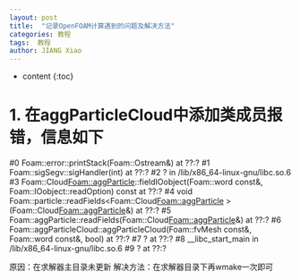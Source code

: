 ```yaml
---
layout: post
title:  "记录OpenFOAM计算遇到的问题及解决方法"
categories: 教程
tags:  教程
author: JIANG Xiao
---
```


* content
{:toc}

# 1. 在aggParticleCloud中添加类成员报错，信息如下
#0  Foam::error::printStack(Foam::Ostream&) at ??:?
#1  Foam::sigSegv::sigHandler(int) at ??:?
#2  ? in /lib/x86_64-linux-gnu/libc.so.6
#3  Foam::Cloud<Foam::aggParticle>::fieldIOobject(Foam::word const&, Foam::IOobject::readOption) const at ??:?
#4  void Foam::particle::readFields<Foam::Cloud<Foam::aggParticle> >(Foam::Cloud<Foam::aggParticle>&) at ??:?
#5  Foam::aggParticle::readFields(Foam::Cloud<Foam::aggParticle>&) at ??:?
#6  Foam::aggParticleCloud::aggParticleCloud(Foam::fvMesh const&, Foam::word const&, bool) at ??:?
#7  ? at ??:?
#8  __libc_start_main in /lib/x86_64-linux-gnu/libc.so.6
#9  ? at ??:?

原因：在求解器主目录未更新
解决方法：在求解器目录下再wmake一次即可
